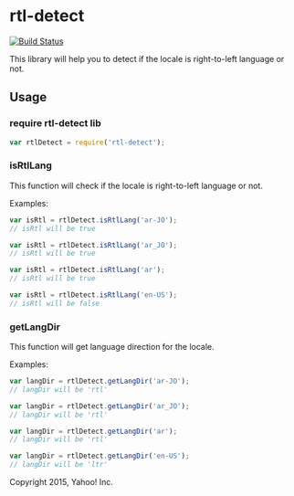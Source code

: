 # rtl-detect
[![Build Status](https://travis-ci.org/shadiabuhilal/rtl-detect.svg)](https://travis-ci.org/shadiabuhilal/rtl-detect)

This library will help you to detect if the locale is right-to-left language or not.



## Usage

### require rtl-detect lib
```js
var rtlDetect = require('rtl-detect');
```

### isRtlLang
This function will check if the locale is right-to-left language or not.

Examples:

```js
var isRtl = rtlDetect.isRtlLang('ar-JO');
// isRtl will be true
```

```js
var isRtl = rtlDetect.isRtlLang('ar_JO');
// isRtl will be true
```

```js
var isRtl = rtlDetect.isRtlLang('ar');
// isRtl will be true
```

```js
var isRtl = rtlDetect.isRtlLang('en-US');
// isRtl will be false
```

### getLangDir
This function will get language direction for the locale.

Examples:

```js
var langDir = rtlDetect.getLangDir('ar-JO');
// langDir will be 'rtl'
```

```js
var langDir = rtlDetect.getLangDir('ar_JO');
// langDir will be 'rtl'
```

```js
var langDir = rtlDetect.getLangDir('ar');
// langDir will be 'rtl'
```

```js
var langDir = rtlDetect.getLangDir('en-US');
// langDir will be 'ltr'
```

Copyright 2015, Yahoo! Inc.
